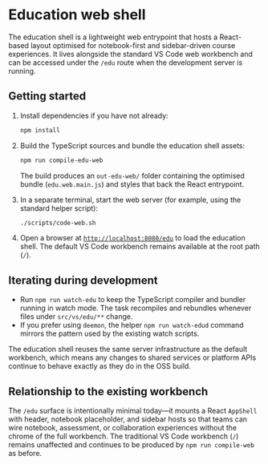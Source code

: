 # Education web shell

The education shell is a lightweight web entrypoint that hosts a React-based layout optimised for notebook-first and sidebar-driven course experiences. It lives alongside the standard VS Code web workbench and can be accessed under the `/edu` route when the development server is running.

## Getting started

1. Install dependencies if you have not already:

   ```bash
   npm install
   ```

2. Build the TypeScript sources and bundle the education shell assets:

   ```bash
   npm run compile-edu-web
   ```

   The build produces an `out-edu-web/` folder containing the optimised bundle (`edu.web.main.js`) and styles that back the React entrypoint.

3. In a separate terminal, start the web server (for example, using the standard helper script):

   ```bash
   ./scripts/code-web.sh
   ```

4. Open a browser at [`http://localhost:8080/edu`](http://localhost:8080/edu) to load the education shell. The default VS Code workbench remains available at the root path (`/`).

## Iterating during development

- Run `npm run watch-edu` to keep the TypeScript compiler and bundler running in watch mode. The task recompiles and rebundles whenever files under `src/vs/edu/**` change.
- If you prefer using `deemon`, the helper `npm run watch-edud` command mirrors the pattern used by the existing watch scripts.

The education shell reuses the same server infrastructure as the default workbench, which means any changes to shared services or platform APIs continue to behave exactly as they do in the OSS build.

## Relationship to the existing workbench

The `/edu` surface is intentionally minimal today—it mounts a React `AppShell` with header, notebook placeholder, and sidebar hosts so that teams can wire notebook, assessment, or collaboration experiences without the chrome of the full workbench. The traditional VS Code workbench (`/`) remains unaffected and continues to be produced by `npm run compile-web` as before.
